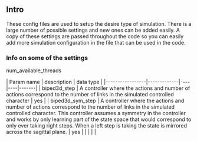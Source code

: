 ## Intro

These config files are used to setup the desire type of simulation. 
There is a large number of possible settings and new ones can be added easily.
A copy of these settings are passed throughout the code so you can easily add more simulation configuration in the file that can be used in the code.


### Info on some of the settings

num_available_threads

| Param name  | description | data type |
|-----------------|-------------|----|----|-------|
| biped3d_step         |    A controller where the actions and number of actions correspond to the number of links in the simulated controlled character  |  yes |
| biped3d_sym_step         |     A controller where the actions and number of actions correspond to the number of links in the simulated controlled character. This controller assumes a symmetry in the controller and works by only learning part of the state space that would correspond to only ever taking right steps. When a left step is taking the state is mirrored across the sagittal plane.  |  yes  |
|                 |                |    | 

